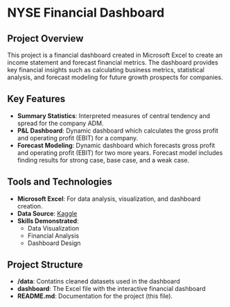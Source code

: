 # **NYSE Financial Dashboard**

## **Project Overview**
This project is a financial dashboard created in Microsoft Excel to create an income statement and forecast financial metrics. The dashboard provides key financial insights such as calculating business metrics, statistical analysis, and forecast modeling for future growth prospects for companies.

## **Key Features**
- **Summary Statistics**: Interpreted measures of central tendency and spread for the company ADM.
- **P&L Dashboard**: Dynamic dashboard which calculates the gross profit and operating profit (EBIT) for a company.
- **Forecast Modeling**: Dynamic dashboard which forecasts gross profit and operating profit (EBIT) for two more years. Forecast model includes finding results for strong case, base case, and a weak case.

## **Tools and Technologies**
- **Microsoft Excel**: For data analysis, visualization, and dashboard creation.
- **Data Source**: [Kaggle](https://www.kaggle.com/datasets/dgawlik/nyse)
- **Skills Demonstrated**:
  * Data Visualization
  * Financial Analysis
  * Dashboard Design

 ## **Project Structure**
 - **/data**: Contatins cleaned datasets used in the dashboard
 - **dashboard**: The Excel file with the interactive financial dashboard
 - **README.md**: Documentation for the project (this file).
